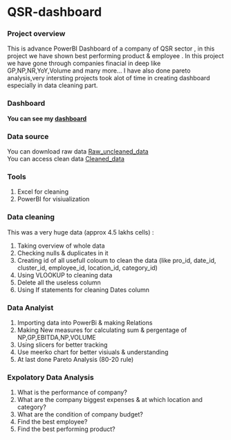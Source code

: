 # QSR-dashboard

 ### Project overview
 This is advance PowerBI Dashboard of a company of QSR sector , in this project we have shown best performing product & employee . In this project we have gone through companies finacial in deep like GP,NP,NR,YoY,Volume and many more...  I have also done pareto analysis,very intersting projects took alot of time in creating dashboard especially in data cleaning part.

 ### Dashboard 
 <b>You can see my [dashboard](https://drive.google.com/file/d/1OLU2aIQL7VV3rHYu85_BsTrvtFEo_T7B/view?usp=sharing)</b>

### Data source 
You can download raw data [Raw_uncleaned_data](https://docs.google.com/spreadsheets/d/1LAMEFICn4FGkQfAhXFshEMKqD5yXz41b/edit?usp=sharing&ouid=107567012891711251105&rtpof=true&sd=true)
<br>You can access clean data [Cleaned_data](https://docs.google.com/spreadsheets/d/1wa6R33WN6bX3ThwDzeXR6DGYcgKUzzg3/edit?usp=drive_link&ouid=107567012891711251105&rtpof=true&sd=true)

### Tools
1. Excel for cleaning
2. PowerBI for visiualization
   
### Data cleaning
This was a very huge data (approx 4.5 lakhs cells) :
1. Taking overview of whole data
2. Checking nulls & duplicates in it
3. Creating id of all usefull coloum to clean the data (like pro_id, date_id, cluster_id, employee_id, location_id, category_id)
4. Using VLOOKUP to cleaning data
5. Delete all the useless column
6. Using If statements for cleaning Dates column
   
### Data Analyist 
1. Importing data into PowerBi & making Relations
2. Making New measures for calculating sum & pergentage of NP,GP,EBITDA,NP,VOLUME
3. Using slicers for better tracking
4. Use meerko chart for better visiuals & understanding
5. At last done Pareto Analysis (80-20 rule)

### Expolatory Data Analysis
1. What is the performance of company?
2. What are the company biggest expenses & at which location and category?
3. What are the condition of company budget?
4. Find the best employee?
5. Find the best performing product?
   
